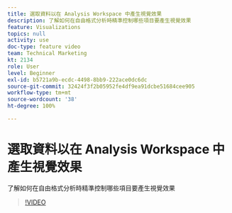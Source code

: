 ```yaml
---
title: 選取資料以在 Analysis Workspace 中產生視覺效果
description: 了解如何在自由格式分析時精準控制哪些項目要產生視覺效果
feature: Visualizations
topics: null
activity: use
doc-type: feature video
team: Technical Marketing
kt: 2134
role: User
level: Beginner
exl-id: b5721a9b-ecdc-4498-8bb9-222ace0dc6dc
source-git-commit: 32424f3f2b05952fe4df9ea91dcbe51684cee905
workflow-type: tm+mt
source-wordcount: '38'
ht-degree: 100%

---
```


# 選取資料以在 Analysis Workspace 中產生視覺效果

了解如何在自由格式分析時精準控制哪些項目要產生視覺效果

>[!VIDEO](https://video.tv.adobe.com/v/23993/?quality=12)
